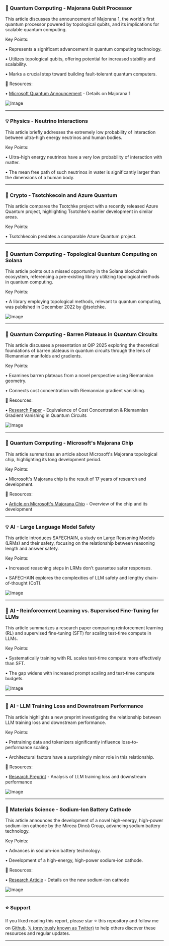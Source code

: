 ### 🤖 Quantum Computing - Majorana Qubit Processor

This article discusses the announcement of Majorana 1, the world's first quantum processor powered by topological qubits, and its implications for scalable quantum computing.

Key Points:

• Represents a significant advancement in quantum computing technology.

• Utilizes topological qubits, offering potential for increased stability and scalability.

• Marks a crucial step toward building fault-tolerant quantum computers.


🔗 Resources:

• [Microsoft Quantum Announcement](https://msft.it/6011UxG65) - Details on Majorana 1

![Image](https://pbs.twimg.com/media/GkKhZDHXsAAMfk2.jpg)


---
### 💡 Physics - Neutrino Interactions

This article briefly addresses the extremely low probability of interaction between ultra-high energy neutrinos and human bodies.

Key Points:

•  Ultra-high energy neutrinos have a very low probability of interaction with matter.

•  The mean free path of such neutrinos in water is significantly larger than the dimensions of a human body.


---
### 🚀 Crypto - Tsotchkecoin and Azure Quantum

This article compares the  Tsotchke project with a recently released Azure Quantum project, highlighting Tsotchke's earlier development in similar areas.

Key Points:

• Tsotchkecoin predates a comparable Azure Quantum project.


---
### 🤖 Quantum Computing - Topological Quantum Computing on Solana

This article points out a missed opportunity in the Solana blockchain ecosystem, referencing a pre-existing library utilizing topological methods in quantum computing.

Key Points:

•  A library employing topological methods, relevant to quantum computing, was published in December 2022 by @tsotchke.


![Image](https://pbs.twimg.com/media/Gjeo9EwXQAAcbQQ?format=jpg&name=small)


---
### 🤖 Quantum Computing - Barren Plateaus in Quantum Circuits

This article discusses a presentation at QIP 2025 exploring the theoretical foundations of barren plateaus in quantum circuits through the lens of Riemannian manifolds and gradients.

Key Points:

•  Examines barren plateaus from a novel perspective using Riemannian geometry.

•  Connects cost concentration with Riemannian gradient vanishing.


🔗 Resources:

• [Research Paper](https://doi.org/10.1088/2058-9565/ad6fca) -  Equivalence of Cost Concentration & Riemannian Gradient Vanishing in Quantum Circuits

![Image](https://pbs.twimg.com/media/GkHmkHpWoAAMi1P?format=jpg&name=small)


---
### 🤖 Quantum Computing - Microsoft's Majorana Chip

This article summarizes an article about Microsoft's Majorana topological chip, highlighting its long development period.

Key Points:

•  Microsoft's Majorana chip is the result of 17 years of research and development.


🔗 Resources:

• [Article on Microsoft's Majorana Chip](https://thequantuminsider.com/2025/02/19/microsofts-majorana-topological-chip-an-advance-17-years-in-the-maki…) - Overview of the chip and its development


---
### 💡 AI - Large Language Model Safety

This article introduces SAFECHAIN, a study on Large Reasoning Models (LRMs) and their safety, focusing on the relationship between reasoning length and answer safety.

Key Points:

•  Increased reasoning steps in LRMs don't guarantee safer responses.

•  SAFECHAIN explores the complexities of LLM safety and lengthy chain-of-thought (CoT).


![Image](https://pbs.twimg.com/media/GkHRGSjWgAANsXX?format=png&name=small)


---
### 🤖 AI - Reinforcement Learning vs. Supervised Fine-Tuning for LLMs

This article summarizes a research paper comparing reinforcement learning (RL) and supervised fine-tuning (SFT) for scaling test-time compute in LLMs.

Key Points:

•  Systematically training with RL scales test-time compute more effectively than SFT.

•  The gap widens with increased prompt scaling and test-time compute budgets.


![Image](https://pbs.twimg.com/media/GkHigyrXsAAxUHF?format=jpg)


---
### 🤖 AI - LLM Training Loss and Downstream Performance

This article highlights a new preprint investigating the relationship between LLM training loss and downstream performance.

Key Points:

•  Pretraining data and tokenizers significantly influence loss-to-performance scaling.

•  Architectural factors have a surprisingly minor role in this relationship.


🔗 Resources:

• [Research Preprint](https://brendel-group.github.io/llm-line/) -  Analysis of LLM training loss and downstream performance

![Image](https://pbs.twimg.com/media/GkEzIN1XQAACwON?format=jpg&name=small)


---
### 🚀 Materials Science - Sodium-Ion Battery Cathode

This article announces the development of a novel high-energy, high-power sodium-ion cathode by the Mircea Dincă Group, advancing sodium battery technology.

Key Points:

•  Advances in sodium-ion battery technology.

•  Development of a high-energy, high-power sodium-ion cathode.


🔗 Resources:

• [Research Article](https://bit.ly/4i2IQx1) - Details on the new sodium-ion cathode

![Image](https://pbs.twimg.com/media/GkFABRJWUAA4hLh?format=jpg&name=small)


---

### ⭐️ Support

If you liked reading this report, please star ⭐️ this repository and follow me on [Github](https://github.com/Drix10), [𝕏 (previously known as Twitter)](https://x.com/DRIX_10_) to help others discover these resources and regular updates.

---